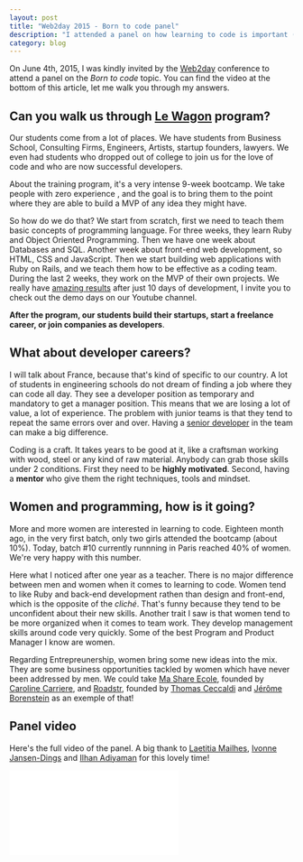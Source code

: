 ```yaml
---
layout: post
title: "Web2day 2015 - Born to code panel"
description: "I attended a panel on how learning to code is important (and accessible) for the 21st century."
category: blog
---
```


On June 4th, 2015, I was kindly invited by the [Web2day](http://web2day.co/) conference to
attend a panel on the *Born to code* topic. You can find the video at the bottom of this
article, let me walk you through my answers.

## Can you walk us through [Le Wagon](https://www.lewagon.com) program?

Our students come from a lot of places. We have students from Business School, Consulting Firms, Engineers, Artists, startup founders, lawyers. We even had students who dropped out of college to join us for the love of code and who are now successful developers.

About the training program, it's a very intense 9-week bootcamp. We take people with zero experience , and the goal is to bring them to the point where they are able to build a MVP of any idea they might have.

So how do we do that? We start from scratch, first we need to teach them basic concepts of programming language. For three weeks, they learn Ruby and Object Oriented Programming. Then we have one week about Databases and SQL. Another week about front-end web development, so HTML, CSS and JavaScript. Then we start building web applications with Ruby on Rails, and we teach them how to be effective as a coding team. During the last 2 weeks, they work on the MVP of their own projects. We really have [amazing results](https://www.lewagon.com/alumni) after just 10 days of development, I invite you to check out the demo days on our Youtube channel.

**After the program, our students build their startups, start a freelance career, or join companies as developers**.

## What about developer careers?

I will talk about France, because that's kind of specific to our country. A lot of students in engineering schools do not dream of finding a job where they can code all day. They see a developer position as temporary and mandatory to get a manager position. This means that we are losing a lot of value, a lot of experience. The problem with junior teams is that they tend to repeat the same errors over and over. Having a [senior developer](http://mattbriggs.net/blog/2015/06/01/the-role-of-a-senior-developer) in the team can make a big difference.

Coding is a craft. It takes years to be good at it, like a craftsman working with wood, steel or any kind of raw material. Anybody can grab those skills under 2 conditions. First they need to be **highly motivated**. Second, having a **mentor** who give them the right techniques, tools and mindset.

## Women and programming, how is it going?

More and more women are interested in learning to code. Eighteen month ago, in the very first batch, only two girls attended the bootcamp (about 10%). Today, batch #10 currently runnning in Paris reached 40% of women. We're very happy with this number.

Here what I noticed after one year as a teacher. There is no major difference between men and women when it comes to learning to code. Women tend to like Ruby and back-end development rathen than design and front-end, which is the opposite of the *cliché*. That's funny because they tend to be unconfident about their new skills. Another trait I saw is that women tend to be more organized when it comes to team work. They develop management skills around code very quickly. Some of the best Program and Product Manager I know are women.

Regarding Entrepreunership, women bring some new ideas into the mix. They are some business opportunities tackled by women which have never been addressed by men. We could take [Ma Share Ecole](https://www.mashareecole.com/), founded by [Caroline Carriere](https://fr.linkedin.com/pub/caroline-carriere/40/36/b1b), and [Roadstr](http://roadstr.fr/), founded by [Thomas Ceccaldi](https://twitter.com/thomasceccaldi) and [Jérôme Borenstein](https://twitter.com/borenstejn) as an exemple of that!

## Panel video

Here's the full video of the panel. A big thank to [Laetitia Mailhes](https://twitter.com/laetitiamailhes), [Ivonne Jansen-Dings](https://waag.org/en/users/ivonne-jansen-dings) and [Ilhan Adiyaman](https://tr.linkedin.com/in/ilhanadiyaman) for this lovely time!

<div class="video-wrapper">
  <div class="video-wrapper-inner">
    <iframe src="//www.youtube.com/embed/2M5-uqqo1So" frameborder="0" allowfullscreen></iframe>
  </div>
</div>
